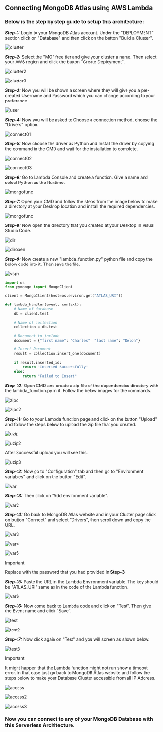 <h2>Connecting MongoDB Atlas using AWS Lambda</h2>

<h3>Below is the step by step guide to setup this architecture:</h3>

***Step-1:*** Login to your MongoDB Atlas account. Under the "DEPLOYMENT" section click on "Database" and then click on the button "Build a Cluster".

![cluster](/assets/images/cluster.png)

***Step-2:*** Select the "MO" free tier and give your cluster a name. Then select your AWS region and click the button "Create Deployment".

![cluster2](/assets/images/cluster2.png)

![cluster3](/assets/images/cluster3.png)

***Step-3:*** Now you will be shown a screen where they will give you a pre-created Username and Password which you can change according to your preference.

![user](/assets/images/user.png)

***Step-4:*** Now you will be asked to Choose a connection method, choose the "Drivers" option.

![connect01](/assets/images/connect01.png)

***Step-5:*** Now choose the driver as Python and Install the driver by copying the command in the CMD and wait for the installation to complete.

![connect02](/assets/images/connect02.png)

![connect03](/assets/images/connect03.png)

***Step-6:*** Go to Lambda Console and create a function. Give a name and select Python as the Runtime.

![mongofunc](/assets/images/mongofunc.png)

***Step-7:*** Open your CMD and follow the steps from the image below to make a directory at your Desktop location and install the required dependencies.

![mongofunc](/assets/images/mongofunc.png)

***Step-8:*** Now open the directory that you created at your Desktop in Visual Studio Code.

![dir](/assets/images/dir.png)

![diropen](/assets/images/diropen.png)

***Step-9:*** Now create a new "lambda_function.py" python file and copy the below code into it. Then save the file.

![vspy](/assets/images/vspy.png)

```python
import os
from pymongo import MongoClient

client = MongoClient(host=os.environ.get("ATLAS_URI"))

def lambda_handler(event, context):
    # Name of database
    db = client.test 

    # Name of collection
    collection = db.test

    # Document to include
    document = {"first name": "Charles", "last name": "Delon"}

    # Insert Document
    result = collection.insert_one(document)

    if result.inserted_id:
        return "Inserted Successfully"
    else:
        return "Failed to Insert"
```

***Step-10:*** Open CMD and create a zip file of the dependencies directory with the lambda_function.py in it. Follow the below images for the commands.

![zipd](/assets/images/zipd.png)

![zipd2](/assets/images/zipd2.png)

***Step-11:*** Go to your Lambda function page and click on the button "Upload" and follow the steps below to upload the zip file that you created.

![uzip](/assets/images/uzip.png)

![uzip2](/assets/images/uzip2.png)

After Successful upload you will see this.

![uzip3](/assets/images/uzip3.png)

***Step-12:*** Now go to "Configuration" tab and then go to "Environment variables" and click on the button "Edit".

![var](/assets/images/var.png)

***Step-13:*** Then click on "Add environment variable".

![var2](/assets/images/var2.png)

***Step-14:*** Go back to MongoDB Atlas website and in your Cluster page click on button "Connect" and select "Drivers", then scroll down and copy the URL.

![var3](/assets/images/var3.png)

![var4](/assets/images/var4.png)

![var5](/assets/images/var5.png)

> [!IMPORTANT]
> Replace <password> with the password that you had provided in **Step-3** 

***Step-15:*** Paste the URL in the Lambda Environment variable. The key should be "ATLAS_URI" same as in the code of the Lambda function.

![var6](/assets/images/var6.png)

***Step-16:*** Now come back to Lambda code and click on "Test". Then give the Event name and click "Save".

![test](/assets/images/test.png)

![test2](/assets/images/test2.png)

***Step-17:*** Now click again on "Test" and you will screen as shown below.

![test3](/assets/images/test3.png)

> [!IMPORTANT]
> It might happen that the Lambda function might not run show a timeout error. In that case just go back to MongoDB Atlas website and follow the steps below to make your Database Cluster accessible from all IP Address.

![access](/assets/images/access.png)

![access2](/assets/images/access2.png)

![access3](/assets/images/access3.png)

<h3>Now you can connect to any of your MongoDB Database with this Serverless Architecture.</h3>